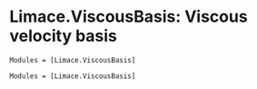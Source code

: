 # Limace.ViscousBasis: Viscous velocity basis 

```@index
Modules = [Limace.ViscousBasis]
```

```@autodocs
Modules = [Limace.ViscousBasis]
```
